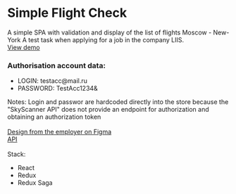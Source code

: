 <h1>Simple Flight Check</h1>
<div>
A simple SPA with validation and display of the list of flights Moscow - New-York 
A test task when applying for a job in the company LIIS.
</div>
<div>
 <a href="https://simple-flights-checker.herokuapp.com"/>View demo</a>
 </div>
<div>
<div>
 <h3>Authorisation account data:</h3>
</div>
<ul>
<li>LOGIN: testacc@mail.ru </li>
<li>PASSWORD: TestAcc1234& </li>
</ul>
</div>
<div>
Notes: Login and passwor are hardcoded directly into the store because the "SkyScanner API" does not provide an endpoint for authorization and obtaining an authorization token 
</div>
<div> 
 <div>
  <br/>
 <a href="https://www.figma.com/file/x84Q8T8ya6aSgWFLWkHGBz/React/">Design from the employer on Figma</a>
 </div>
 <div>
 <a href="https://rapidapi.com/skyscanner/api/skyscanner-flight-search/">API</a>
 </div>
 </div>
 <br/>
<div>
Stack:
<ul>
<li>React</li>
<li>Redux</li>
<li>Redux Saga</li>
</ul>
</div>


